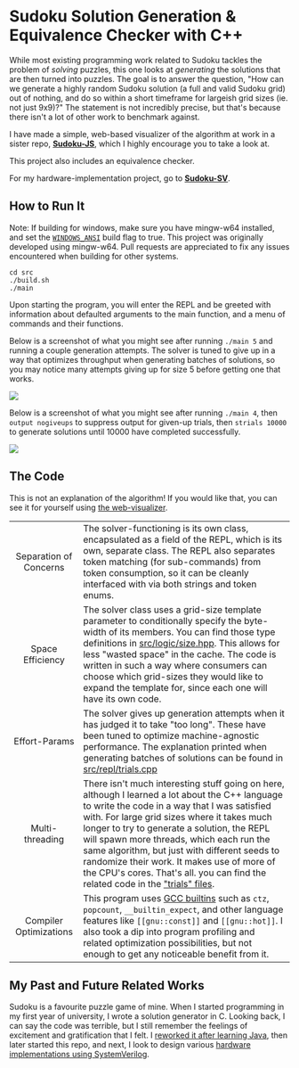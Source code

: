 
# Sudoku Solution Generation & Equivalence Checker with C++

While most existing programming work related to Sudoku tackles the problem of _solving_ puzzles, this one looks at _generating_ the solutions that are then turned into puzzles. The goal is to answer the question, "How can we generate a highly random Sudoku solution (a full and valid Sudoku grid) out of nothing, and do so within a short timeframe for largeish grid sizes (ie. not just 9x9)?" The statement is not incredibly precise, but that's because there isn't a lot of other work to benchmark against.

I have made a simple, web-based visualizer of the algorithm at work in a sister repo, [**Sudoku-JS**](https://david-fong.github.io/Sudoku-JS/), which I highly encourage you to take a look at.

This project also includes an equivalence checker.

For my hardware-implementation project, go to [**Sudoku-SV**](https://github.com/david-fong/Sudoku-SV).

## How to Run It

Note: If building for windows, make sure you have mingw-w64 installed, and set the [`WINDOWS_ANSI`](./src/buildflag.hpp) build flag to true. This project was originally developed using mingw-w64. Pull requests are appreciated to fix any issues encountered when building for other systems.

```shell
cd src
./build.sh
./main
```

Upon starting the program, you will enter the REPL and be greeted with information about defaulted arguments to the main function, and a menu of commands and their functions.

Below is a screenshot of what you might see after running `./main 5` and running a couple generation attempts. The solver is tuned to give up in a way that optimizes throughput when generating batches of solutions, so you may notice many attempts giving up for size 5 before getting one that works.

![](images/25x25_example.png)

Below is a screenshot of what you might see after running `./main 4`, then `output nogiveups` to suppress output for given-up trials, then `strials 10000` to generate solutions until 10000 have completed successfully.

![](images/strials_example.png)

## The Code

This is not an explanation of the algorithm! If you would like that, you can see it for yourself using [the web-visualizer](https://david-fong.github.io/Sudoku-JS/).

|   | |
|:-:|-|
| Separation of Concerns | The solver-functioning is its own class, encapsulated as a field of the REPL, which is its own, separate class. The REPL also separates token matching (for sub-commands) from token consumption, so it can be cleanly interfaced with via both strings and token enums. |
| Space Efficiency | The solver class uses a grid-size template parameter to conditionally specify the byte-width of its members. You can find those type definitions in [src/logic/size.hpp](src/logic/size.hpp). This allows for less "wasted space" in the cache. The code is written in such a way where consumers can choose which grid-sizes they would like to expand the template for, since each one will have its own code. |
| Effort-Params | The solver gives up generation attempts when it has judged it to take "too long". These have been tuned to optimize machine-agnostic performance. The explanation printed when generating batches of solutions can be found in [src/repl/trials.cpp](src/repl/trials.cpp) |
| Multi-threading | There isn't much interesting stuff going on here, although I learned a lot about the C++ language to write the code in a way that I was satisfied with. For large grid sizes where it takes much longer to try to generate a solution, the REPL will spawn more threads, which each run the same algorithm, but just with different seeds to randomize their work. It makes use of more of the CPU's cores. That's all. you can find the related code in the ["trials" files](src/repl). |
| Compiler Optimizations | This program uses [GCC builtins](https://gcc.gnu.org/onlinedocs/gcc/Other-Builtins.html) such as `ctz`, `popcount`, `__builtin_expect`, and other language features like `[[gnu::const]]` and `[[gnu::hot]]`. I also took a dip into program profiling and related optimization possibilities, but not enough to get any noticeable benefit from it. |

## My Past and Future Related Works

Sudoku is a favourite puzzle game of mine. When I started programming in my first year of university, I wrote a solution generator in C. Looking back, I can say the code was terrible, but I still remember the feelings of excitement and gratification that I felt. I [reworked it after learning Java](https://github.com/david-fong/Sudoku-J), then later started this repo, and next, I look to design various [hardware implementations using SystemVerilog](https://github.com/david-fong/Sudoku-SV).
